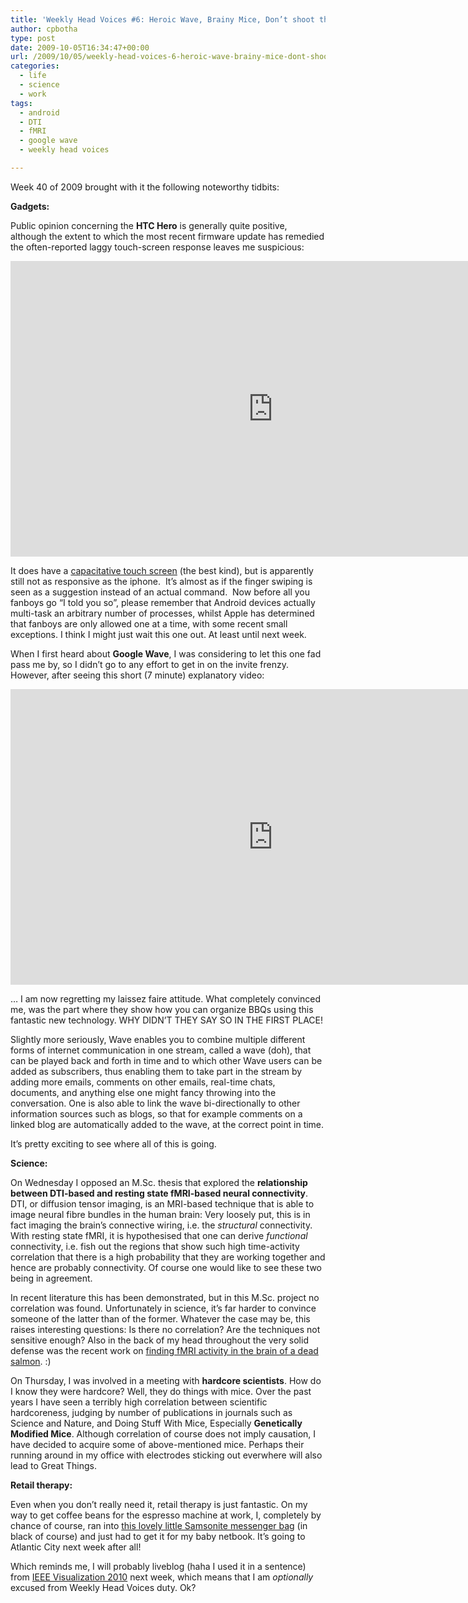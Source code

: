 ```yaml
---
title: 'Weekly Head Voices #6: Heroic Wave, Brainy Mice, Don’t shoot the Messenger.'
author: cpbotha
type: post
date: 2009-10-05T16:34:47+00:00
url: /2009/10/05/weekly-head-voices-6-heroic-wave-brainy-mice-dont-shoot-the-messenger/
categories:
  - life
  - science
  - work
tags:
  - android
  - DTI
  - fMRI
  - google wave
  - weekly head voices

---
```

Week 40 of 2009 brought with it the following noteworthy tidbits:

**Gadgets:**
  
Public opinion concerning the **HTC Hero** is generally quite positive, although the extent to which the most recent firmware update has remedied the often-reported laggy touch-screen response leaves me suspicious:

<div class="jetpack-video-wrapper">
  <span class="embed-youtube" style="text-align:center; display: block;"><iframe class='youtube-player' type='text/html' width='840' height='473' src='https://www.youtube.com/embed/GYV9NNoI8Hc?version=3&#038;rel=1&#038;fs=1&#038;autohide=2&#038;showsearch=0&#038;showinfo=1&#038;iv_load_policy=1&#038;wmode=transparent' allowfullscreen='true' style='border:0;'></iframe></span>
</div>

It does have a [capacitative touch screen][1] (the best kind), but is apparently still not as responsive as the iphone.  It&#8217;s almost as if the finger swiping is seen as a suggestion instead of an actual command.  Now before all you fanboys go &#8220;I told you so&#8221;, please remember that Android devices actually multi-task an arbitrary number of processes, whilst Apple has determined that fanboys are only allowed one at a time, with some recent small exceptions. I think I might just wait this one out. At least until next week.

When I first heard about **Google Wave**, I was considering to let this one fad pass me by, so I didn&#8217;t go to any effort to get in on the invite frenzy. However, after seeing this short (7 minute) explanatory video:

<div class="jetpack-video-wrapper">
  <span class="embed-youtube" style="text-align:center; display: block;"><iframe class='youtube-player' type='text/html' width='840' height='473' src='https://www.youtube.com/embed/p6pgxLaDdQw?version=3&#038;rel=1&#038;fs=1&#038;autohide=2&#038;showsearch=0&#038;showinfo=1&#038;iv_load_policy=1&#038;wmode=transparent' allowfullscreen='true' style='border:0;'></iframe></span>
</div>

&#8230; I am now regretting my laissez faire attitude. What completely convinced me, was the part where they show how you can organize BBQs using this fantastic new technology. WHY DIDN&#8217;T THEY SAY SO IN THE FIRST PLACE!

Slightly more seriously, Wave enables you to combine multiple different forms of internet communication in one stream, called a wave (doh), that can be played back and forth in time and to which other Wave users can be added as subscribers, thus enabling them to take part in the stream by adding more emails, comments on other emails, real-time chats, documents, and anything else one might fancy throwing into the conversation. One is also able to link the wave bi-directionally to other information sources such as blogs, so that for example comments on a linked blog are automatically added to the wave, at the correct point in time.

It&#8217;s pretty exciting to see where all of this is going.

**Science:**
  
On Wednesday I opposed an M.Sc. thesis that explored the **relationship between DTI-based and resting state fMRI-based neural connectivity**. DTI, or diffusion tensor imaging, is an MRI-based technique that is able to image neural fibre bundles in the human brain: Very loosely put, this is in fact imaging the brain&#8217;s connective wiring, i.e. the _structural_ connectivity. With resting state fMRI, it is hypothesised that one can derive _functional_ connectivity, i.e. fish out the regions that show such high time-activity correlation that there is a high probability that they are working together and hence are probably connectivity. Of course one would like to see these two being in agreement.

In recent literature this has been demonstrated, but in this M.Sc. project no correlation was found. Unfortunately in science, it&#8217;s far harder to convince someone of the latter than of the former. Whatever the case may be, this raises interesting questions: Is there no correlation? Are the techniques not sensitive enough? Also in the back of my head throughout the very solid defense was the recent work on [finding fMRI activity in the brain of a dead salmon][2]. :)

On Thursday, I was involved in a meeting with **hardcore scientists**. How do I know they were hardcore? Well, they do things with mice. Over the past years I have seen a terribly high correlation between scientific hardcoreness, judging by number of publications in journals such as Science and Nature, and Doing Stuff With Mice, Especially **Genetically Modified Mice**. Although correlation of course does not imply causation, I have decided to acquire some of above-mentioned mice. Perhaps their running around in my office with electrodes sticking out everwhere will also lead to Great Things.

**Retail therapy:**
  
Even when you don&#8217;t really need it, retail therapy is just fantastic. On my way to get coffee beans for the espresso machine at work, I, completely by chance of course, ran into [this lovely little Samsonite messenger bag][3] (in black of course) and just had to get it for my baby netbook. It&#8217;s going to Atlantic City next week after all!

Which reminds me, I will probably liveblog (haha I used it in a sentence) from [IEEE Visualization 2010][4] next week, which means that I am _optionally_ excused from Weekly Head Voices duty. Ok?

 [1]: http://en.wikipedia.org/wiki/Touchscreen "Wikipedia article on touch screens"
 [2]: http://www.wired.com/wiredscience/2009/09/fmrisalmon/ "Link to wired article on dead salmon fMRI."
 [3]: http://www.amazon.de/Samsonite-Freeminder-Messenger-Kuriertasche-Notebookfach/dp/B001S03AN0/ref=sr_1_11?ie=UTF8&s=sports&qid=1254757634&sr=8-11 "Link to amazon.de page with messenger bag"
 [4]: http://vis.computer.org/VisWeek2009/ "Link to VisWeek 2009 website"